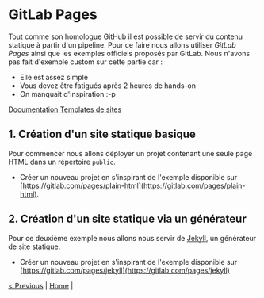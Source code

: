 # GitLab Pages

Tout comme son homologue GitHub il est possible de servir du contenu statique à partir d'un pipeline.
Pour ce faire nous allons utiliser _GitLab Pages_ ainsi que les exemples officiels proposés par GitLab.
Nous n'avons pas fait d'exemple custom sur cette partie car :
* Elle est assez simple
* Vous devez être fatigués après 2 heures de hands-on
* On manquait d'inspiration :-p

[Documentation](https://docs.gitlab.com/ce/user/project/pages/index.html)
[Templates de sites](https://gitlab.com/pages)

## 1. Création d'un site statique basique

Pour commencer nous allons déployer un projet contenant une seule page HTML dans un répertoire `public`.

* Créer un nouveau projet en s'inspirant de l'exemple disponible sur [https://gitlab.com/pages/plain-html](https://gitlab.com/pages/plain-html).

## 2. Création d'un site statique via un générateur

Pour ce deuxième exemple nous allons nous servir de [Jekyll](https://jekyllrb.com/), un générateur de site statique.

* Créer un nouveau projet en s'inspirant de l'exemple disponible sur [https://gitlab.com/pages/jekyll](https://gitlab.com/pages/jekyll)

[< Previous](../exercice_5) | [Home](..) |